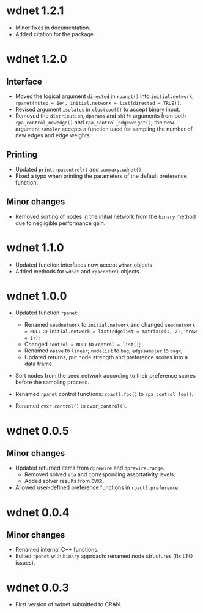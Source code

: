 # wdnet 1.2.1

+ Minor fixes in documentation.
+ Added citation for the package.


# wdnet 1.2.0

## Interface

+ Moved the logical argument `directed` in `rpanet()` into `initial.network`;
  `rpanet(nstep = 1e4, initial.network = list(directed = TRUE))`.
+ Revised argument `isolates` in `clustcoef()` to accept binary input.
+ Removed the `distribution`, `dparams` and `shift` arguments from both
  `rpa_control_newedge()` and `rpa_control_edgeweight()`; the new argument
  `sampler` accepts a function used for sampling the number of new edges and
  edge weights.

## Printing

+ Updated `print.rpacontrol()` and `summary.wdnet()`.
+ Fixed a typo when printing the parameters of the default preference function.

## Minor changes

+ Removed sorting of nodes in the initial network from the `binary` method due
  to negligible performance gain.


# wdnet 1.1.0

+ Updated function interfaces now accept `wdnet` objects.
+ Added methods for `wdnet` and `rpacontrol` objects.

# wdnet 1.0.0

+ Updated function `rpanet`.
  + Renamed `seednetwork` to `initial.network` and changed `seednetwork = NULL`
  to `initial.network = list(edgelist = matrix(c(1, 2), nrow = 1))`;
  + Changed `control = NULL` to `control = list()`;
  + Renamed `naive` to `linear`; `nodelist` to `bag`; `edgesampler` to `bagx`;
  + Updated returns, put node strength and preference scores into a data frame.

+ Sort nodes from the seed network according to their preference scores before
  the sampling process.
+ Renamed `rpanet` control functions: `rpactl.foo()` to  `rpa_control_foo()`.
+ Renamed `cvxr.control()` to `cvxr_control()`.

# wdnet 0.0.5

## Minor changes

+ Updated returned items from `dprewire` and `dprewire.range`.
  + Removed solved `eta` and corresponding assortativity levels.
  + Added solver results from `CVXR`.
+ Allowed user-defined preference functions in `rpactl.preference`.

# wdnet 0.0.4

## Minor changes

+ Renamed internal C++ functions.
+ Edited `rpanet` with `binary` approach: renamed node structures (fix LTO issues).


# wdnet 0.0.3

+ First version of wdnet submitted to CRAN.
